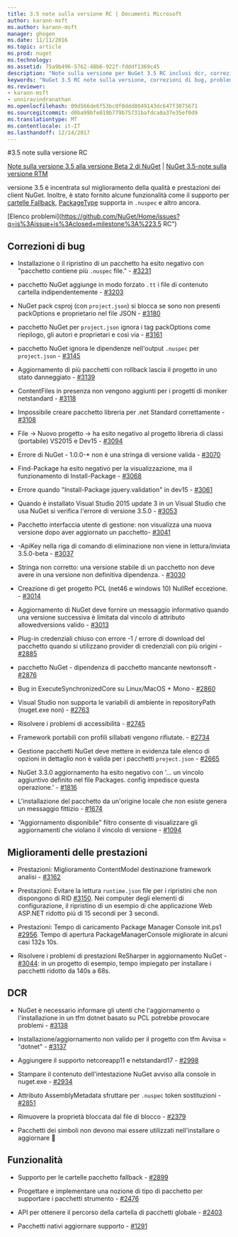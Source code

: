 ```yaml
---
title: 3.5 note sulla versione RC | Documenti Microsoft
author: karann-msft
ms.author: karann-msft
manager: ghogen
ms.date: 11/11/2016
ms.topic: article
ms.prod: nuget
ms.technology: 
ms.assetid: 75a9b496-5762-48b6-922f-fdddf1369c45
description: "Note sulla versione per NuGet 3.5 RC inclusi dcr, correzioni di bug, le funzionalità aggiunte e problemi noti."
keywords: "NuGet 3.5 RC note sulla versione, correzioni di bug, problemi noti, aggiunta di funzionalità, eseguire"
ms.reviewer:
- karann-msft
- unniravindranathan
ms.openlocfilehash: 09d566de6f53bc0f0ddd8049143dc647f3075671
ms.sourcegitcommit: d0ba99bfe019b779b75731bafdca8a37e35ef0d9
ms.translationtype: MT
ms.contentlocale: it-IT
ms.lasthandoff: 12/14/2017
---
```

#<a name="35-rc-release-notes"></a>3.5 note sulla versione RC

[Note sulla versione 3.5 alla versione Beta 2 di NuGet](../release-notes/nuget-3.5-Beta2.md) | [NuGet 3.5-note sulla versione RTM](../release-notes/nuget-3.5-RTM.md)

versione 3.5 è incentrata sul miglioramento della qualità e prestazioni dei client NuGet. Inoltre, è stato fornito alcune funzionalità come il supporto per [cartelle Fallback](https://github.com/NuGet/Home/issues/2899), [PackageType](https://github.com/NuGet/Home/issues/2476) supporta in `.nuspec` e altro ancora.

[Elenco problemi](https://github.com/NuGet/Home/issues?q=is%3Aissue+is%3Aclosed+milestone%3A%223.5 RC")

## <a name="bug-fixes"></a>Correzioni di bug

* Installazione o il ripristino di un pacchetto ha esito negativo con "pacchetto contiene più `.nuspec` file." - [#3231](https://github.com/NuGet/Home/issues/3231)

* pacchetto NuGet aggiunge in modo forzato `.tt` i file di contenuto cartella indipendentemente - [#3203](https://github.com/NuGet/Home/issues/3203)

* NuGet pack csproj (con `project.json`) si blocca se sono non presenti packOptions e proprietario nel file JSON - [#3180](https://github.com/NuGet/Home/issues/3180)

* pacchetto NuGet per `project.json` ignora i tag packOptions come riepilogo, gli autori e proprietari e così via - [#3161](https://github.com/NuGet/Home/issues/3161)

* pacchetto NuGet ignora le dipendenze nell'output `.nuspec` per `project.json`  -  [#3145](https://github.com/NuGet/Home/issues/3145)

* Aggiornamento di più pacchetti con rollback lascia il progetto in uno stato danneggiato - [#3139](https://github.com/NuGet/Home/issues/3139)

* ContentFiles in presenza non vengono aggiunti per i progetti di moniker netstandard - [#3118](https://github.com/NuGet/Home/issues/3118)

* Impossibile creare pacchetto libreria per .net Standard correttamente - [#3108](https://github.com/NuGet/Home/issues/3108)

* File -> Nuovo progetto -> ha esito negativo al progetto libreria di classi (portabile) VS2015 e Dev15 - [#3094](https://github.com/NuGet/Home/issues/3094)

* Errore di NuGet - 1.0.0-* non è una stringa di versione valida - [#3070](https://github.com/NuGet/Home/issues/3070)

* Find-Package ha esito negativo per la visualizzazione, ma il funzionamento di Install-Package - [#3068](https://github.com/NuGet/Home/issues/3068)

* Errore quando "Install-Package jquery.validation" in dev15 - [#3061](https://github.com/NuGet/Home/issues/3061)

* Quando è installato Visual Studio 2015 update 3 in un Visual Studio che usa NuGet si verifica l'errore di versione 3.5.0 - [#3053](https://github.com/NuGet/Home/issues/3053)

* Pacchetto interfaccia utente di gestione: non visualizza una nuova versione dopo aver aggiornato un pacchetto- [#3041](https://github.com/NuGet/Home/issues/3041)

* -ApiKey nella riga di comando di eliminazione non viene in lettura/inviata 3.5.0-beta - [#3037](https://github.com/NuGet/Home/issues/3037)

* Stringa non corretto: una versione stabile di un pacchetto non deve avere in una versione non definitiva dipendenza. - [#3030](https://github.com/NuGet/Home/issues/3030)

* Creazione di get progetto PCL (net46 e windows 10) NullRef eccezione. - [#3014](https://github.com/NuGet/Home/issues/3014)

* Aggiornamento di NuGet deve fornire un messaggio informativo quando una versione successiva è limitata dal vincolo di attributo allowedversions valido - [#3013](https://github.com/NuGet/Home/issues/3013)

* Plug-in credenziali chiuso con errore -1 / errore di download del pacchetto quando si utilizzano provider di credenziali con più origini - [#2885](https://github.com/NuGet/Home/issues/2885)

* pacchetto NuGet - dipendenza di pacchetto mancante newtonsoft - [#2876](https://github.com/NuGet/Home/issues/2876)

* Bug in ExecuteSynchronizedCore su Linux/MacOS + Mono - [#2860](https://github.com/NuGet/Home/issues/2860)

* Visual Studio non supporta le variabili di ambiente in repositoryPath (nuget.exe non) - [#2763](https://github.com/NuGet/Home/issues/2763)

* Risolvere i problemi di accessibilità - [#2745](https://github.com/NuGet/Home/issues/2745)

* Framework portabili con profili sillabati vengono rifiutate. - [#2734](https://github.com/NuGet/Home/issues/2734)

* Gestione pacchetti NuGet deve mettere in evidenza tale elenco di opzioni in dettaglio non è valida per i pacchetti `project.json`  -  [#2665](https://github.com/NuGet/Home/issues/2665)

* NuGet 3.3.0 aggiornamento ha esito negativo con '... un vincolo aggiuntivo definito nel file Packages. config impedisce questa operazione.' - [#1816](https://github.com/NuGet/Home/issues/1816)

* L'installazione del pacchetto da un'origine locale che non esiste genera un messaggio fittizio - [#1674](https://github.com/NuGet/Home/issues/1674)

* "Aggiornamento disponibile" filtro consente di visualizzare gli aggiornamenti che violano il vincolo di versione - [#1094](https://github.com/NuGet/Home/issues/1094)

## <a name="performance-improvements"></a>Miglioramenti delle prestazioni

* Prestazioni: Miglioramento ContentModel destinazione framework analisi - [#3162](https://github.com/NuGet/Home/issues/3162)

* Prestazioni: Evitare la lettura `runtime.json` file per i ripristini che non dispongono di RID [#3150](https://github.com/NuGet/Home/issues/3150). Nei computer degli elementi di configurazione, il ripristino di un esempio di che applicazione Web ASP.NET ridotto più di 15 secondi per 3 secondi.

* Prestazioni: Tempo di caricamento Package Manager Console init.ps1 [#2956](https://github.com/NuGet/Home/issues/2956). Tempo di apertura PackageManagerConsole migliorate in alcuni casi 132s 10s.

* Risolvere i problemi di prestazioni ReSharper in aggiornamento NuGet - [#3044](https://github.com/NuGet/Home/issues/3044): in un progetto di esempio, tempo impiegato per installare i pacchetti ridotto da 140s a 68s.

## <a name="dcrs"></a>DCR

* NuGet è necessario informare gli utenti che l'aggiornamento o l'installazione in un tfm dotnet basato su PCL potrebbe provocare problemi - [#3138](https://github.com/NuGet/Home/issues/3138)

* Installazione/aggiornamento non valido per il progetto con tfm Avvisa = "dotnet" - [#3137](https://github.com/NuGet/Home/issues/3137)

* Aggiungere il supporto netcoreapp11 e netstandard17 - [#2998](https://github.com/NuGet/Home/issues/2998)

* Stampare il contenuto dell'intestazione NuGet avviso alla console in nuget.exe - [#2934](https://github.com/NuGet/Home/issues/2934)

* Attributo AssemblyMetadata sfruttare per `.nuspec` token sostituzioni - [#2851](https://github.com/NuGet/Home/issues/2851)

* Rimuovere la proprietà bloccata dal file di blocco - [#2379](https://github.com/NuGet/Home/issues/2379)

* Pacchetti dei simboli non devono mai essere utilizzati nell'installare o aggiornare &#2807;

## <a name="features"></a>Funzionalità

* Supporto per le cartelle pacchetto fallback - [#2899](https://github.com/NuGet/Home/issues/2899)

* Progettare e implementare una nozione di tipo di pacchetto per supportare i pacchetti strumento - [#2476](https://github.com/NuGet/Home/issues/2476)

* API per ottenere il percorso della cartella di pacchetti globale - [#2403](https://github.com/NuGet/Home/issues/2403)

* Pacchetti nativi aggiornare supporto - [#1291](https://github.com/NuGet/Home/issues/1291)
